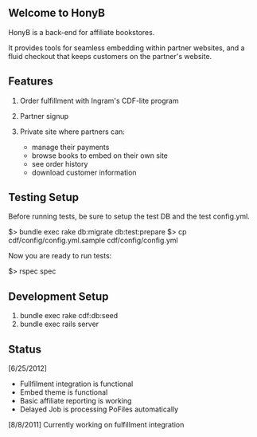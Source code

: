 ## Welcome to HonyB

HonyB is a back-end for affiliate bookstores.

It provides tools for seamless embedding within partner websites, and a fluid
checkout that keeps customers on the partner's website.


## Features

1. Order fulfillment with Ingram's CDF-lite program

2. Partner signup

3. Private site where partners can:
    * manage their payments
    * browse books to embed on their own site
    * see order history
    * download customer information

## Testing Setup

Before running tests, be sure to setup the test DB and the test config.yml.

  $> bundle exec rake db:migrate db:test:prepare
  $> cp cdf/config/config.yml.sample cdf/config/config.yml

Now you are ready to run tests:

  $> rspec spec

## Development Setup

1. bundle exec rake cdf:db:seed
2. bundle exec rails server

## Status

[6/25/2012]
  * Fullfilment integration is functional
  * Embed theme is functional
  * Basic affiliate reporting is working
  * Delayed Job is processing PoFiles automatically

[8/8/2011]
    Currently working on fulfillment integration
